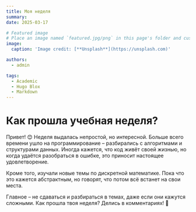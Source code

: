 ```yaml
---
title: Моя неделя
summary: 
date: 2025-03-17

# Featured image
# Place an image named `featured.jpg/png` in this page's folder and customize its options here.
image:
  caption: 'Image credit: [**Unsplash**](https://unsplash.com)'

authors:
  - admin

tags:
  - Academic
  - Hugo Blox
  - Markdown
---
```


# Как прошла учебная неделя?  

Привет! 😊 Неделя выдалась непростой, но интересной. Больше всего времени ушло на программирование – разбирались с алгоритмами и структурами данных. Иногда кажется, что код живёт своей жизнью, но когда удаётся разобраться в ошибке, это приносит настоящее удовлетворение.  

Кроме того, изучали новые темы по дискретной математике. Пока что это кажется абстрактным, но говорят, что потом всё встанет на свои места.  

Главное – не сдаваться и разбираться в темах, даже если они кажутся сложными. Как прошла твоя неделя? Делись в комментариях! 🚀  

